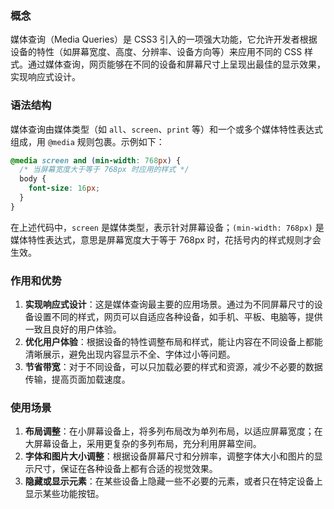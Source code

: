 ### 概念
媒体查询（Media Queries）是 CSS3 引入的一项强大功能，它允许开发者根据设备的特性（如屏幕宽度、高度、分辨率、设备方向等）来应用不同的 CSS 样式。通过媒体查询，网页能够在不同的设备和屏幕尺寸上呈现出最佳的显示效果，实现响应式设计。

### 语法结构
媒体查询由媒体类型（如 `all`、`screen`、`print` 等）和一个或多个媒体特性表达式组成，用 `@media` 规则包裹。示例如下：
```css
@media screen and (min-width: 768px) {
  /* 当屏幕宽度大于等于 768px 时应用的样式 */
  body {
    font-size: 16px;
  }
}
```
在上述代码中，`screen` 是媒体类型，表示针对屏幕设备；`(min-width: 768px)` 是媒体特性表达式，意思是屏幕宽度大于等于 768px 时，花括号内的样式规则才会生效。

### 作用和优势
1. **实现响应式设计**：这是媒体查询最主要的应用场景。通过为不同屏幕尺寸的设备设置不同的样式，网页可以自适应各种设备，如手机、平板、电脑等，提供一致且良好的用户体验。
2. **优化用户体验**：根据设备的特性调整布局和样式，能让内容在不同设备上都能清晰展示，避免出现内容显示不全、字体过小等问题。
3. **节省带宽**：对于不同设备，可以只加载必要的样式和资源，减少不必要的数据传输，提高页面加载速度。

### 使用场景
1. **布局调整**：在小屏幕设备上，将多列布局改为单列布局，以适应屏幕宽度；在大屏幕设备上，采用更复杂的多列布局，充分利用屏幕空间。
2. **字体和图片大小调整**：根据设备屏幕尺寸和分辨率，调整字体大小和图片的显示尺寸，保证在各种设备上都有合适的视觉效果。
3. **隐藏或显示元素**：在某些设备上隐藏一些不必要的元素，或者只在特定设备上显示某些功能按钮。 